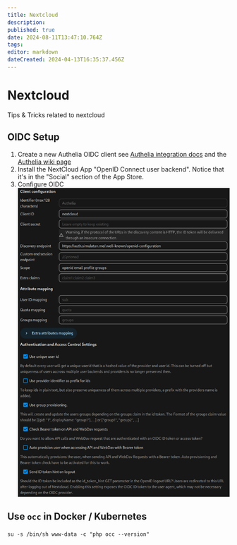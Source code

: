 ```yaml
---
title: Nextcloud
description: 
published: true
date: 2024-08-11T13:47:10.764Z
tags: 
editor: markdown
dateCreated: 2024-04-13T16:35:37.456Z
---
```


# Nextcloud
Tips & Tricks related to nextcloud

## OIDC Setup
1. Create a new Authelia OIDC client
	 see [Authelia integration docs](https://www.authelia.com/integration/openid-connect/nextcloud/) and the [Authelia wiki page](/en/authelia)
2. Install the NextCloud App "OpenID Connect user backend". Notice that it's in the "Social" section of the App Store.
3. Configure OIDC
![nextcloud oidc configuration](/nextcloud_oidc_configuration.png)

## Use `occ` in Docker / Kubernetes
`su -s /bin/sh www-data -c "php occ --version"`